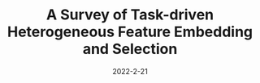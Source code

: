 ---
title: "A Survey of Task-driven Heterogeneous Feature Embedding and Selection"
collection: publications
category: Qualifying Examination
permalink: /publication/2023-2-23-QE1
excerpt: 'Problem: heterogeneous feature processing, including heterogeneous feature embedding and heterogeneous feature selection.'
date: 2022-2-21
venue: 'Accepted in QE, Computer Science Department, Hong Kong Baptist University'
paperurl: 'http://hedongyan.github.io/files/QE_2_hetergeneous.pdf'
---
